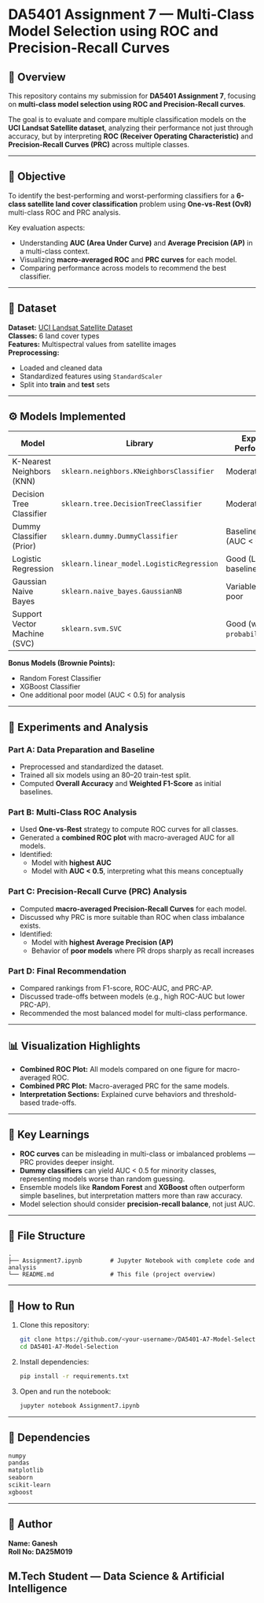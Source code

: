 # DA5401 Assignment 7 — Multi-Class Model Selection using ROC and Precision-Recall Curves

## 📘 Overview

This repository contains my submission for **DA5401 Assignment 7**, focusing on **multi-class model selection using ROC and Precision-Recall curves**.

The goal is to evaluate and compare multiple classification models on the **UCI Landsat Satellite dataset**, analyzing their performance not just through accuracy, but by interpreting **ROC (Receiver Operating Characteristic)** and **Precision-Recall Curves (PRC)** across multiple classes.

---

## 🎯 Objective

To identify the best-performing and worst-performing classifiers for a **6-class satellite land cover classification** problem using **One-vs-Rest (OvR)** multi-class ROC and PRC analysis.

Key evaluation aspects:
- Understanding **AUC (Area Under Curve)** and **Average Precision (AP)** in a multi-class context.  
- Visualizing **macro-averaged ROC** and **PRC curves** for each model.
- Comparing performance across models to recommend the best classifier.

---

## 🧩 Dataset

**Dataset:** [UCI Landsat Satellite Dataset](https://archive.ics.uci.edu/ml/datasets/Statlog+(Landsat+Satellite))  
**Classes:** 6 land cover types  
**Features:** Multispectral values from satellite images  
**Preprocessing:**
- Loaded and cleaned data
- Standardized features using `StandardScaler`
- Split into **train** and **test** sets

---

## ⚙️ Models Implemented

| Model | Library | Expected Performance |
|--------|----------|----------------------|
| K-Nearest Neighbors (KNN) | `sklearn.neighbors.KNeighborsClassifier` | Moderate / Good |
| Decision Tree Classifier | `sklearn.tree.DecisionTreeClassifier` | Moderate |
| Dummy Classifier (Prior) | `sklearn.dummy.DummyClassifier` | Baseline / Poor (AUC < 0.5) |
| Logistic Regression | `sklearn.linear_model.LogisticRegression` | Good (Linear baseline) |
| Gaussian Naive Bayes | `sklearn.naive_bayes.GaussianNB` | Variable / Often poor |
| Support Vector Machine (SVC) | `sklearn.svm.SVC` | Good (with `probability=True`) |

**Bonus Models (Brownie Points):**
- Random Forest Classifier
- XGBoost Classifier
- One additional poor model (AUC < 0.5) for analysis

---

## 🧪 Experiments and Analysis

### **Part A: Data Preparation and Baseline**
- Preprocessed and standardized the dataset.
- Trained all six models using an 80–20 train-test split.
- Computed **Overall Accuracy** and **Weighted F1-Score** as initial baselines.

### **Part B: Multi-Class ROC Analysis**
- Used **One-vs-Rest** strategy to compute ROC curves for all classes.
- Generated a **combined ROC plot** with macro-averaged AUC for all models.
- Identified:
  - Model with **highest AUC**
  - Model with **AUC < 0.5**, interpreting what this means conceptually

### **Part C: Precision-Recall Curve (PRC) Analysis**
- Computed **macro-averaged Precision-Recall Curves** for each model.
- Discussed why PRC is more suitable than ROC when class imbalance exists.
- Identified:
  - Model with **highest Average Precision (AP)**
  - Behavior of **poor models** where PR drops sharply as recall increases

### **Part D: Final Recommendation**
- Compared rankings from F1-score, ROC-AUC, and PRC-AP.
- Discussed trade-offs between models (e.g., high ROC-AUC but lower PRC-AP).
- Recommended the most balanced model for multi-class performance.

---

## 📊 Visualization Highlights

- **Combined ROC Plot:** All models compared on one figure for macro-averaged ROC.
- **Combined PRC Plot:** Macro-averaged PRC for the same models.
- **Interpretation Sections:** Explained curve behaviors and threshold-based trade-offs.

---

## 🧠 Key Learnings

- **ROC curves** can be misleading in multi-class or imbalanced problems — PRC provides deeper insight.
- **Dummy classifiers** can yield AUC < 0.5 for minority classes, representing models worse than random guessing.
- Ensemble models like **Random Forest** and **XGBoost** often outperform simple baselines, but interpretation matters more than raw accuracy.
- Model selection should consider **precision-recall balance**, not just AUC.

---

## 🧾 File Structure

```
.
├── Assignment7.ipynb        # Jupyter Notebook with complete code and analysis
└── README.md                # This file (project overview)
```

---

## 🚀 How to Run

1. Clone this repository:
   ```bash
   git clone https://github.com/<your-username>/DA5401-A7-Model-Selection.git
   cd DA5401-A7-Model-Selection
   ```

2. Install dependencies:
   ```bash
   pip install -r requirements.txt
   ```

3. Open and run the notebook:
   ```bash
   jupyter notebook Assignment7.ipynb
   ```

---

## 🧰 Dependencies

```txt
numpy
pandas
matplotlib
seaborn
scikit-learn
xgboost
```

---

## 🧩 Author

**Name: Ganesh**  
**Roll No: DA25M019**

M.Tech Student — Data Science & Artificial Intelligence 
---
